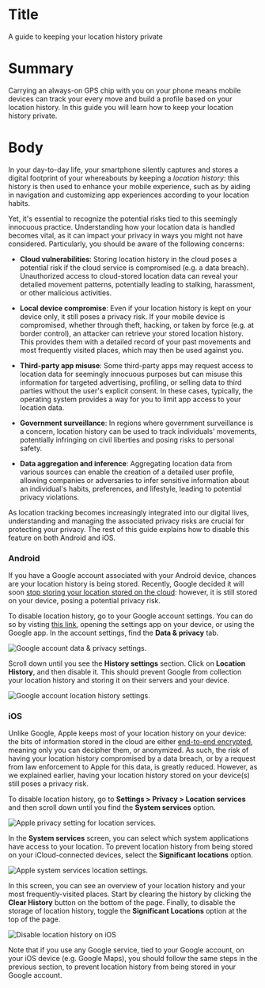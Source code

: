 # Title #
A guide to keeping your location history private

# Summary #
Carrying an always-on GPS chip with you on your phone means mobile devices can track your every move and build a profile based on your location history. In this guide you will learn how to keep your location history private. 

# Body #
In your day-to-day life, your smartphone silently captures and stores a digital footprint of your whereabouts by keeping a *location history*: this history is then used to enhance your mobile experience, such as by aiding in navigation and customizing app experiences according to your location habits. 

Yet, it's essential to recognize the potential risks tied to this seemingly innocuous practice. Understanding how your location data is handled becomes vital, as it can impact your privacy in ways you might not have considered. Particularly, you should be aware of the following concerns:

- **Cloud vulnerabilities**: Storing location history in the cloud poses a potential risk if the cloud service is compromised (e.g. a data breach). Unauthorized access to cloud-stored location data can reveal your detailed movement patterns, potentially leading to stalking, harassment, or other malicious activities.

- **Local device compromise**: Even if your location history is kept on your device only, it still poses a privacy risk. If your mobile device is compromised, whether through theft, hacking, or taken by force (e.g. at border control), an attacker can retrieve your stored location history. This provides them with a detailed record of your past movements and most frequently visited places, which may then be used against you.

- **Third-party app misuse**: Some third-party apps may request access to location data for seemingly innocuous purposes but can misuse this information for targeted advertising, profiling, or selling data to third parties without the user's explicit consent. In these cases, typically, the operating system provides a way for you to limit app access to your location data.

- **Government surveillance**: In regions where government surveillance is a concern, location history can be used to track individuals' movements, potentially infringing on civil liberties and posing risks to personal safety.

- **Data aggregation and inference**: Aggregating location data from various sources can enable the creation of a detailed user profile, allowing companies or adversaries to infer sensitive information about an individual's habits, preferences, and lifestyle, leading to potential privacy violations.

As location tracking becomes increasingly integrated into our digital lives, understanding and managing the associated privacy risks are crucial for protecting your privacy. The rest of this guide explains how to disable this feature on both Android and iOS.

### Android
If you have a Google account associated with your Android device, chances are your location history is being stored. Recently, Google decided it will soon [stop storing your location stored on the cloud](1): however, it is still stored on your device, posing a potential privacy risk.

To disable location history, go to your Google account settings. You can do so by visting [this link](2), opening the settings app on your device, or using the Google app. In the account settings, find the **Data & privacy** tab. 

![Google account data & privacy settings.](../../images/Google/google-privacy-settings.jpg?raw=true)

Scroll down until you see the **History settings** section. Click on **Location History**, and then disable it. This should prevent Google from collection your location history and storing it on their servers and your device.

![Google account location history settings.](../../images/Google/google-location-history.jpg?raw=true)


### iOS
Unlike Google, Apple keeps most of your location history on your device: the bits of information stored in the cloud are either [end-to-end encrypted](3), meaning only you can decipher them, or anonymized. As such, the risk of having your location history compromised by a data breach, or by a request from law enforcement to Apple for this data, is greatly reduced. However, as we explained earlier, having your location history stored on your device(s) still poses a privacy risk.

To disable location history, go to **Settings > Privacy > Location services** and then scroll down until you find the **System services** option.

![Apple privacy setting for location services.](../../images/ios/apple-location.jpg?raw=true)

In the **System services** screen, you can select which system applications have access to your location. To prevent location history from being stored on your iCloud-connected devices, select the **Significant locations** option.

![Apple system services location settings.](../../images/ios/apple-location-history.jpg?raw=true)

In this screen, you can see an overview of your location history and your most frequently-visited places. Start by clearing the history by clicking the **Clear History** button on the bottom of the page. Finally, to disable the storage of location history, toggle the **Significant Locations** option at the top of the page.

![Disable location history on iOS](../../images/ios/apple-location-significant.jpg?raw=true)

Note that if you use any Google service, tied to your Google account, on your iOS device (e.g. Google Maps), you should follow the same steps in the previous section, to prevent location history from being stored in your Google account.

[1]: https://blog.google/products/maps/updates-to-location-history-and-new-controls-coming-soon-to-maps/
[2]: https://www.google.com/account/about
[3]: https://www.apple.com/legal/privacy/data/en/location-services/